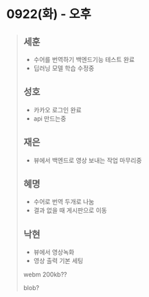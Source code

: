 # 0922(화) - 오후

>
>
>## 세훈
>
>- 수어를 번역하기 백엔드기능 테스트 완료
>- 딥러닝 모델 학습 수정중
>
>## 성호
>
>- 카카오 로그인 완료 
>- api 만드는중
>
>## 재은
>
>- 뷰에서 백엔드로 영상 보내는 작업 마무리중
>
>## 혜명
>
>- 수어로 번역 두개로 나눔
>- 결과 없을 때 게시판으로 이동
>
>## 낙현
>
>- 뷰에서 영상녹화
>- 영상 출력 기본 세팅
>
>webm 200kb??
>
>blob?

